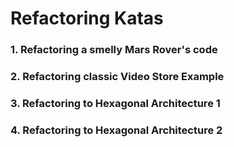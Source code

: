 # Refactoring Katas
### 1. Refactoring a smelly Mars Rover's code

### 2. Refactoring classic Video Store Example

### 3. Refactoring to Hexagonal Architecture 1

### 4. Refactoring to Hexagonal Architecture 2